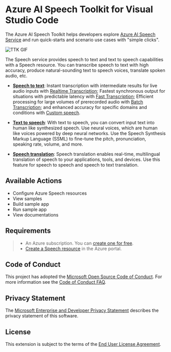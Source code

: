 # Azure AI Speech Toolkit for Visual Studio Code

The Azure AI Speech Toolkit helps developers explore [Azure AI Speech Service](https://azure.microsoft.com/products/ai-services/ai-speech/) and run quick-starts and scenario use cases with "simple clicks".

![TTK GIF](https://raw.githubusercontent.com/microsoft/AzureAISpeechToolKit/refs/heads/main/azure-ai-speech-toolkit/img/overall-azureaispeech-extension-dev-flow.gif)

The Speech service provides speech to text and text to speech capabilities with a Speech resource. You can transcribe speech to text with high accuracy, produce natural-sounding text to speech voices, translate spoken audio, etc.

- [**Speech to text**](https://learn.microsoft.com/azure/ai-services/speech-service/speech-to-text): Instant transcription with intermediate results for live audio inputs with [Realtime Transcription](https://learn.microsoft.com/azure/ai-services/speech-service/how-to-recognize-speech); Fastest synchronous output for situations with predictable latency with [Fast Transcription](https://learn.microsoft.com/azure/ai-services/speech-service/fast-transcription-create); Efficient processing for large volumes of prerecorded audio with [Batch Transcription](https://learn.microsoft.com/azure/ai-services/speech-service/batch-transcription); and enhanced accuracy for specific domains and conditions with [Custom speech](https://learn.microsoft.com/azure/ai-services/speech-service/custom-speech-overview).

- [**Text to speech**](https://learn.microsoft.com/azure/ai-services/speech-service/text-to-speech): With text to speech, you can convert input text into human like synthesized speech. Use neural voices, which are human like voices powered by deep neural networks. Use the Speech Synthesis Markup Language (SSML) to fine-tune the pitch, pronunciation, speaking rate, volume, and more.

- [**Speech translation**](https://learn.microsoft.com/azure/ai-services/speech-service/speech-translation): Speech translation enables real-time, multilingual translation of speech to your applications, tools, and devices. Use this feature for speech to speech and speech to text translation.

## Available Actions
- Configure Azure Speech resources
- View samples
- Build sample app
- Run sample app
- View documentations


## Requirements

> - An Azure subscription. You can [create one for free](https://go.microsoft.com/fwlink/?linkid=2293436).
> - [Create a Speech resource](https://portal.azure.com/#create/Microsoft.CognitiveServicesSpeechServices) in the Azure portal.



## Code of Conduct
This project has adopted the [Microsoft Open Source Code of Conduct]. For more information see the [Code of Conduct FAQ].

## Privacy Statement
The [Microsoft Enterprise and Developer Privacy Statement] describes the privacy statement of this software.

## License
This extension is subject to the terms of the [End User License Agreement].

[Microsoft Enterprise and Developer Privacy Statement]:https://go.microsoft.com/fwlink/?LinkId=786907&lang=en7
[Microsoft Open Source Code of Conduct]:https://opensource.microsoft.com/codeofconduct/
[Code of Conduct FAQ]:https://opensource.microsoft.com/codeofconduct/faq/
[opencode@microsoft.com]:mailto:opencode@microsoft.com
[End User License Agreement]:https://www.visualstudio.com/license-terms/mlt552233/

